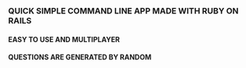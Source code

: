 ### QUICK SIMPLE COMMAND LINE APP MADE WITH RUBY ON RAILS
#### EASY TO USE AND MULTIPLAYER
#### QUESTIONS ARE GENERATED BY RANDOM
